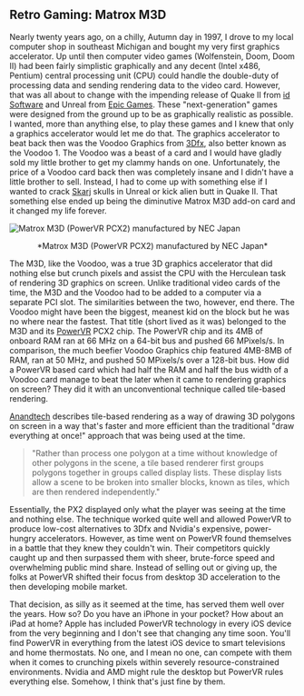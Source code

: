 ## Retro Gaming: Matrox M3D

Nearly twenty years ago, on a chilly, Autumn day in 1997, I drove to my local computer shop in southeast Michigan and bought my very first graphics accelerator. Up until then computer video games (Wolfenstein, Doom, Doom II) had been fairly simplistic graphically and any decent (Intel x486, Pentium) central processing unit (CPU) could handle the double-duty of processing data and sending rendering data to the video card. However, that was all about to change with the impending release of Quake II from [id Software](http://www.idsoftware.com) and Unreal from [Epic Games](https://www.epicgames.com/). These "next-generation" games were designed from the ground up to be as graphically realistic as possible. I wanted, more than anything else, to play these games and I knew that only a graphics accelerator would let me do that. The graphics accelerator to beat back then was the Voodoo Graphics from [3Dfx](https://en.wikipedia.org/wiki/3dfx_Interactive), also better known as the Voodoo 1. The Voodoo was a beast of a card and I would have gladly sold my little brother to get my clammy hands on one. Unfortunately, the price of a Voodoo card back then was completely insane and I didn't have a little brother to sell. Instead, I had to come up with something else if I wanted to crack [Skarj](http://unreal.wikia.com/wiki/Skaarj) skulls in Unreal or kick alien butt in Quake II. That something else ended up being the diminutive Matrox M3D add-on card and it changed my life forever. 

![Matrox M3D (PowerVR PCX2) manufactured by NEC Japan](/img/powervr_card.jpg)
<center>*Matrox M3D (PowerVR PCX2) manufactured by NEC Japan*</center>

The M3D, like the Voodoo, was a true 3D graphics accelerator that did nothing else but crunch pixels and assist the CPU with the Herculean task of rendering 3D graphics on screen. Unlike traditional video cards of the time, the M3D and the Voodoo had to be added to a computer via a separate PCI slot. The similarities between the two, however, end there. The Voodoo might have been the biggest, meanest kid on the block but he was no where near the fastest. That title (short lived as it was) belonged to the M3D and its [PowerVR](https://en.wikipedia.org/wiki/PowerVR#Series_2_.28NEC.29) PCX2 chip. The PowerVR chip and its 4MB of onboard RAM ran at 66 MHz on a 64-bit bus and pushed 66 MPixels/s. In comparison, the much beefier Voodoo Graphics chip featured 4MB-8MB of RAM, ran at 50 MHz, and pushed 50 MPixels/s over a 128-bit bus. How did a PowerVR based card which had half the RAM and half the bus width of a Voodoo card manage to beat the later when it came to rendering graphics on screen? They did it with an unconventional technique called tile-based rendering.

[Anandtech](http://www.anandtech.com/show/735/3) describes tile-based rendering as a way of drawing 3D polygons on screen in a way that's faster and more efficient than the traditional "draw everything at once!" approach that was being used at the time. 

>"Rather than process one polygon at a time without knowledge of other polygons in the scene, a tile based renderer first groups polygons together in groups called display lists. These display lists allow a scene to be broken into smaller blocks, known as tiles, which are then rendered independently."

Essentially, the PX2 displayed only what the player was seeing at the time and nothing else. The technique worked quite well and allowed PowerVR to produce low-cost alternatives to 3Dfx and Nvidia's expensive, power-hungry accelerators. However, as time went on PowerVR found themselves in a battle that they knew they couldn't win. Their competitors quickly caught up and then surpassed them with sheer, brute-force speed and overwhelming public mind share. Instead of selling out or giving up, the folks at PowerVR shifted their focus from desktop 3D acceleration to the then developing mobile market. 

That decision, as silly as it seemed at the time, has served them well over the years. How so? Do you have an iPhone in your pocket? How about an iPad at home? Apple has included PowerVR technology in every iOS device from the very beginning and I don't see that changing any time soon. You'll find PowerVR in everything from the latest iOS device to smart televisions and home thermostats. No one, and I mean no one, can compete with them when it comes to crunching pixels within severely resource-constrained environments. Nvidia and AMD might rule the desktop but PowerVR rules everything else. Somehow, I think that's just fine by them. 



